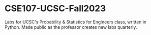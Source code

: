 # CSE107-UCSC-Fall2023
Labs for UCSC's Probability &amp; Statistics for Engineers class, written in Python. Made public as the professor creates new labs quarterly.
